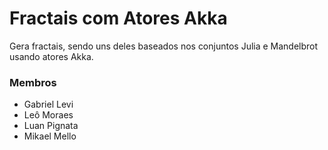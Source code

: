 # Fractais com Atores Akka

Gera fractais, sendo uns deles baseados nos conjuntos Julia e Mandelbrot usando atores Akka.

### Membros

* Gabriel Levi
* Leô Moraes
* Luan Pignata
* Mikael Mello
